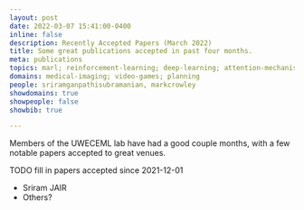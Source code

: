 ```yaml
---
layout: post
date: 2022-03-07 15:41:00-0400
inline: false
description: Recently Accepted Papers (March 2022)
title: Some great publications accepted in past four months.
meta: publications
topics: marl; reinforcement-learning; deep-learning; attention-mechanism; mean-field-theory
domains: medical-imaging; video-games; planning
people: sriramganpathisubramanian, markcrowley 
showdomains: true
showpeople: false
showbib: true

---
```


Members of the UWECEML lab have had a good couple months, with a few notable papers accepted to great venues. 

TODO fill in papers accepted since 2021-12-01

- Sriram JAIR
- Others?







